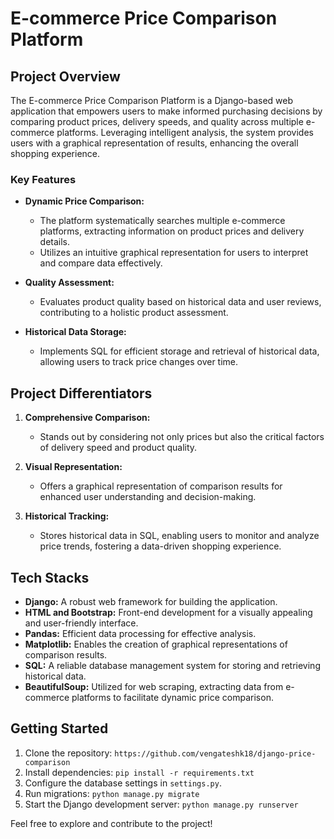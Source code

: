 # E-commerce Price Comparison Platform

## Project Overview

The E-commerce Price Comparison Platform is a Django-based web application that empowers users to make informed purchasing decisions by comparing product prices, delivery speeds, and quality across multiple e-commerce platforms. Leveraging intelligent analysis, the system provides users with a graphical representation of results, enhancing the overall shopping experience.

### Key Features

- **Dynamic Price Comparison:**
  - The platform systematically searches multiple e-commerce platforms, extracting information on product prices and delivery details.
  - Utilizes an intuitive graphical representation for users to interpret and compare data effectively.

- **Quality Assessment:**
  - Evaluates product quality based on historical data and user reviews, contributing to a holistic product assessment.

- **Historical Data Storage:**
  - Implements SQL for efficient storage and retrieval of historical data, allowing users to track price changes over time.

## Project Differentiators

1. **Comprehensive Comparison:**
   - Stands out by considering not only prices but also the critical factors of delivery speed and product quality.

2. **Visual Representation:**
   - Offers a graphical representation of comparison results for enhanced user understanding and decision-making.

3. **Historical Tracking:**
   - Stores historical data in SQL, enabling users to monitor and analyze price trends, fostering a data-driven shopping experience.

## Tech Stacks

- **Django:** A robust web framework for building the application.
- **HTML and Bootstrap:** Front-end development for a visually appealing and user-friendly interface.
- **Pandas:** Efficient data processing for effective analysis.
- **Matplotlib:** Enables the creation of graphical representations of comparison results.
- **SQL:** A reliable database management system for storing and retrieving historical data.
- **BeautifulSoup:** Utilized for web scraping, extracting data from e-commerce platforms to facilitate dynamic price comparison.

## Getting Started

1. Clone the repository: `https://github.com/vengateshk18/django-price-comparison`
2. Install dependencies: `pip install -r requirements.txt`
3. Configure the database settings in `settings.py`.
4. Run migrations: `python manage.py migrate`
5. Start the Django development server: `python manage.py runserver`

Feel free to explore and contribute to the project!

